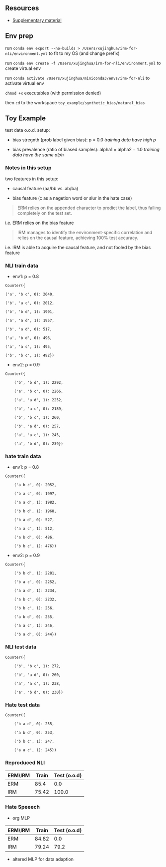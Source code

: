 ## Resources

* [Supplementary material](https://proceedings.neurips.cc/paper/2021/file/972cda1e62b72640cb7ac702714a115f-Supplemental.pdf)

## Env prep

run `conda env export --no-builds > /Users/xujinghua/irm-for-nli/environment.yml` to fit to my OS (and change prefix)

run `conda env create -f /Users/xujinghua/irm-for-nli/environment.yml` to create virtual env

run `conda activate /Users/xujinghua/miniconda3/envs/irm-for-nli` to activate virtual env

`chmod +x` executables (with permission denied)

then `cd` to the workspace `toy_example/synthetic_bias/natural_bias`


## Toy Example

test data o.o.d. setup:

* bias stregnth (prob label given bias): p = 0.0 _training data have high p_

* bias prevalence (ratio of biased samples): alpha1 = alpha2 = 1.0 _training data have the same alph_

### Notes in this setup

two features in this setup:

* causal feature (aa/bb vs. ab/ba)

* bias feature (c as a nagetion word or slur in the hate case)

> ERM relies on the appended character to predict the label, thus failing completely on the test set. 

i.e. ERM relies on the bias feature

> IRM manages to identify the environment-specific correlation and relies on the causal feature, achieving 100% test accuracy.

i.e. IRM is able to acquire the causal feature, and not fooled by the bias feature

### NLI train data

* env1: p = 0.8

```
Counter({

('a', 'b c', 0): 2040, 

('b', 'a c', 0): 2012, 

('b', 'b d', 1): 1991, 

('a', 'a d', 1): 1957, 

('b', 'a d', 0): 517, 

('a', 'b d', 0): 496, 

('a', 'a c', 1): 495, 

('b', 'b c', 1): 492})
```

* env2: p = 0.9

```
Counter({

    ('b', 'b d', 1): 2292, 

    ('a', 'b c', 0): 2266, 

    ('a', 'a d', 1): 2252, 

    ('b', 'a c', 0): 2189, 

    ('b', 'b c', 1): 260, 
 
    ('b', 'a d', 0): 257, 
 
    ('a', 'a c', 1): 245, 
 
    ('a', 'b d', 0): 239})
```


### hate train data

* env1: p = 0.8

```
Counter({

    ('a b c', 0): 2052, 
    
    ('b a c', 0): 1997, 
    
    ('a a d', 1): 1982, 
    
    ('b b d', 1): 1968, 
    
    ('b a d', 0): 527, 
    
    ('a a c', 1): 512, 
    
    ('a b d', 0): 486, 
    
    ('b b c', 1): 476})
```

* env2: p = 0.9

```
Counter({
    
    ('b b d', 1): 2281, 
    
    ('b a c', 0): 2252, 
    
    ('a a d', 1): 2234, 
    
    ('a b c', 0): 2232, 
    
    ('b b c', 1): 256, 
    
    ('a b d', 0): 255, 
    
    ('a a c', 1): 246, 
    
    ('b a d', 0): 244})
```

### NLI test data


```
Counter({
    
    ('b', 'b c', 1): 272, 
    
    ('b', 'a d', 0): 260, 
    
    ('a', 'a c', 1): 238, 
    
    ('a', 'b d', 0): 230})
```

### Hate test data


```
Counter({
    
    ('b a d', 0): 255, 
    
    ('a b d', 0): 253, 
    
    ('b b c', 1): 247, 
    
    ('a a c', 1): 245})
```

### Reproduced NLI

| ERM\IRM | Train | Test (o.o.d) |
| --- | --- | --- |
| ERM | 85.4 | 0.0 |
| IRM | 75.42 | 100.0 |



### Hate Speeech

* org MLP

| ERM\IRM | Train | Test (o.o.d) |
| --- | --- | --- |
| ERM | 84.82 | 0.0 |
| IRM | 79.24 | 79.2 |

* altered MLP for data adaption
